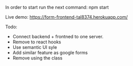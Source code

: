 In order to start run the next command:
npm start

Live demo:
https://form-frontend-tal8374.herokuapp.com/

Todo:
* Connect backend + frontned to one server.
* Remove to react hooks
* Use semantic UI syle
* Add similar feature as google forms
* Remove using the class

